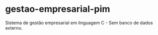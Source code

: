 # gestao-empresarial-pim
Sistema de gestão empresarial em linguagem C  - Sem banco de dados externo.
